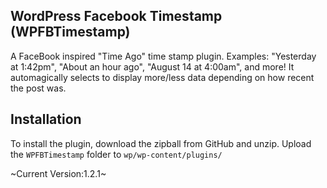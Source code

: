 ## WordPress Facebook Timestamp (WPFBTimestamp)
A FaceBook inspired "Time Ago" time stamp plugin. Examples: "Yesterday at 1:42pm", "About an hour ago", "August 14 at 4:00am", and more! It automagically selects to display more/less data depending on how recent the post was.

## Installation
To install the plugin, download the zipball from GitHub and unzip. Upload the `WPFBTimestamp` folder to `wp/wp-content/plugins/`


~Current Version:1.2.1~